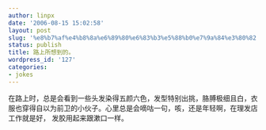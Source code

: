 ```yaml
---
author: linpx
date: '2006-08-15 15:02:58'
layout: post
slug: '%e8%b7%af%e4%b8%8a%e6%89%80%e6%83%b3%e5%88%b0%e7%9a%84%e3%80%82'
status: publish
title: 路上所想到的。
wordpress_id: '127'
categories:
- jokes
---
```


在路上时，总是会看到一些头发染得五颜六色，发型特别出挑，胳膊极细且白，衣服也穿得自以为前卫的小伙子。心里总是会嘀咕一句，咳，还是年轻啊，在理发店工作就是好，
发胶用起来跟漱口一样。

